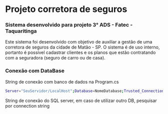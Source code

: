 # Projeto corretora de seguros

### Sistema desenvolvido para projeto 3° ADS - Fatec - Taquaritinga

Este sistema foi desenvolvido com objetivo de auxiliar a gestão de uma corretora de seguros da cidade de Matão - SP. 
O sistema é de uso interno, portanto é possível cadastrar clientes e os planos que estão contratando com a seguradora (seguro de carro ou de casa).

### Conexão com DataBase

String de conexão com banco de dados na Program.cs
```bash
Server="SeuServidor/LocalHost";Database=NomeDatabase;Trusted_Connection=True
```
String de conexão do SQL server, em caso de utilizar outro DB, pesquisar por <database> connection string


